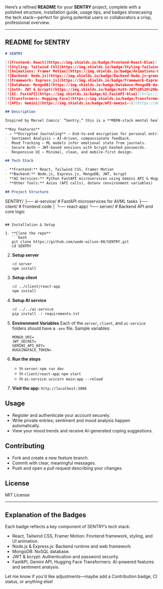 Here’s a refined **README** for your **SENTRY** project, complete with a polished structure, installation guide, usage tips, and badges showcasing the tech stack—perfect for giving potential users or collaborators a crisp, professional overview.

---

## README for **SENTRY**

```markdown
# SENTRY

[![Frontend: React](https://img.shields.io/badge/Frontend-React-blue)](https://reactjs.org)
[![Styling: Tailwind CSS](https://img.shields.io/badge/Styling-Tailwind%20CSS-teal)](https://tailwindcss.com)
[![Animations: Framer Motion](https://img.shields.io/badge/Animations-Framer%20Motion-lightgrey)](https://www.framer.com/motion/)
[![Backend: Node.js](https://img.shields.io/badge/Backend-Node.js-green)](https://nodejs.org)
[![Framework: Express.js](https://img.shields.io/badge/Framework-Express.js-lightgrey)](https://expressjs.com)
[![Database: MongoDB](https://img.shields.io/badge/Database-MongoDB-darkgreen)](https://www.mongodb.com)
[![Auth: JWT & bcrypt](https://img.shields.io/badge/Auth-JWT%20%26%20bcrypt-orange)](https://jwt.io)
[![AI: FastAPI](https://img.shields.io/badge/AI-FastAPI-blue)](https://fastapi.tiangolo.com)
[![Transformers: Hugging Face](https://img.shields.io/badge/Transformers-Hugging%20Face-purple)](https://huggingface.co/transformers)
[![APIs: Gemini](https://img.shields.io/badge/API-Gemini--)](https://developers.google.com/)

## Description

Inspired by Marvel Comics' “Sentry,” this is a **MERN-stack mental health web app** enabling users to securely journal, track their moods—with ML assistance—and access AI-powered coping tips and resources.

**Key Features**  
- ✍️ **Encrypted Journaling** – End-to-end encryption for personal entries.  
-  Sentiment Analysis – AI-driven, compassionate feedback.  
-  Mood Tracking – ML models infer emotional state from journals.  
-  Secure Auth – JWT-based sessions with bcrypt-hashed passwords.  
-  Responsive UI – Minimal, clean, and mobile-first design.

## Tech Stack

- **Frontend:** React, Tailwind CSS, Framer Motion  
- **Backend:** Node.js, Express.js, MongoDB, JWT, bcrypt  
- **AI Services:** Python FastAPI microservices using Gemini API & Hugging Face Transformers  
- **Other Tools:** Axios (API calls), dotenv (environment variables)

## Project Structure

```

SENTRY/
├── ai-service/         # FastAPI microservices for AI/ML tasks
├── client/             # Frontend code
│   └── react-app/
└── server/             # Backend API and core logic

````

## Installation & Setup

1. **Clone the repo**  
   ```bash
   git clone https://github.com/wade-wilson-00/SENTRY.git
   cd SENTRY
````

2. **Setup server**

   ```bash
   cd server
   npm install
   ```

3. **Setup client**

   ```bash
   cd ../client/react-app
   npm install
   ```

4. **Setup AI service**

   ```bash
   cd ../../ai-service
   pip install -r requirements.txt
   ```

5. **Environment Variables**
   Each of the `server`, `client`, and `ai-service` folders should have a `.env` file. Sample variables:

   ```
   MONGO_URI=
   JWT_SECRET=
   GEMINI_API_KEY=
   HUGGINGFACE_TOKEN=
   ```

6. **Run the steps**

   * In `server`: `npm run dev`
   * In `client/react-app`: `npm start`
   * In `ai-service`: `uvicorn main:app --reload`

7. **Visit the app:** `http://localhost:3000`

## Usage

* Register and authenticate your account securely.
* Write private entries; sentiment and mood analysis happen automatically.
* View your mood trends and receive AI-generated coping suggestions.

## Contributing

* Fork and create a new feature branch.
* Commit with clear, meaningful messages.
* Push and open a pull request describing your changes.

## License

MIT License

---

## Explanation of the Badges

Each badge reflects a key component of SENTRY’s tech stack:

* React, Tailwind CSS, Framer Motion: Frontend framework, styling, and UI animation.
* Node.js & Express.js: Backend runtime and web framework.
* MongoDB: NoSQL database.
* JWT & bcrypt: Authentication and password security.
* FastAPI, Gemini API, Hugging Face Transformers: AI-powered features and sentiment analysis.

Let me know if you'd like adjustments—maybe add a Contribution badge, CI status, or anything else!
